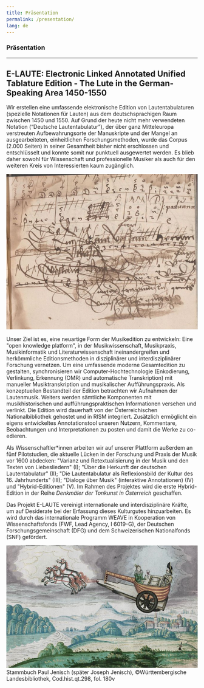 ```yaml
---
title: Präsentation
permalink: /presentation/
lang: de
---
```

### Präsentation
___
## E-LAUTE: Electronic Linked Annotated Unified Tablature Edition - The Lute in the German-Speaking Area 1450-1550
Wir erstellen eine umfassende elektronische Edition von Lautentabulaturen (spezielle Notationen für Lauten) aus dem deutschsprachigen Raum zwischen 1450 und 1550. Auf Grund der heute nicht mehr verwendeten Notation (“Deutsche Lautentabulatur”), der über ganz Mitteleuropa verstreuten Aufbewahrungsorte der Manuskripte und der Mangel an ausgearbeiteten, einheitlichen Forschungsmethoden, wurde das Corpus (2.000 Seiten) in seiner Gesamtheit bisher nicht erschlossen und entschlüsselt und konnte somit nur punktuell ausgewertet werden. Es blieb daher sowohl für Wissenschaft und professionelle Musiker als auch für den weiteren Kreis von Interessierten kaum zugänglich.  

<img class="left" src="/assets/img/A-Wn_Mus.Hs.18688_fol.26r_ausschn_001.jpg"/>

Unser Ziel ist es, eine neuartige Form der Musikedition zu entwickeln: Eine "open knowledge platform", in der Musikwissenschaft, Musikpraxis, Musikinformatik und Literaturwissenschaft ineinandergreifen und herkömmliche Editionsmethoden in disziplinärer und interdisziplinärer Forschung vernetzen. Um eine umfassende moderne Gesamtedition zu gestalten, synchronisieren wir Computer-Hochtechnologie (Enkodierung, Verlinkung, Erkennung (OMR) und automatische Transkription) mit manueller Musiktranskription und musikalischer Aufführungspraxis. Als konzeptuellen Bestandteil der Edition betrachten wir Aufnahmen der Lautenmusik. Weiters werden sämtliche Komponenten mit musikhistorischen und aufführungspraktischen Informationen versehen und verlinkt. Die Edition wird dauerhaft von der Österreichischen Nationalbibliothek gehostet und in RISM integriert. Zusätzlich ermöglicht ein eigens entwickeltes Annotationstool unseren Nutzern, Kommentare, Beobachtungen und Interpretationen zu posten und damit die Werke zu co-edieren.  

Als Wissenschaftler*innen arbeiten wir auf unserer Plattform außerdem an fünf Pilotstudien, die  aktuelle Lücken in der Forschung und Praxis der Musik vor 1600 abdecken: "Varianz und Retextualisierung in der Musik und den Texten von Liebesliedern" (I); "Über die Herkunft der deutschen Lautentabulatur" (II); "Die Lautentabulatur als Reflexionsbild der Kultur des 16. Jahrhunderts" (III); "Dialoge über Musik" (interaktive Annotationen) (IV) und "Hybrid-Editionen" (V). Im Rahmen des Projektes wird die erste Hybrid-Edition in der Reihe *Denkmäler der Tonkunst in Österreich* geschaffen.

Das Projekt E-LAUTE vereinigt internationale und interdisziplinäre Kräfte, um auf Desiderate bei der Erfassung dieses Kulturgutes hinzuarbeiten. Es wird durch das internationale Programm WEAVE in Kooperation von Wissenschaftsfonds (FWF, Lead Agency, I 6019-G), der Deutschen Forschungsgemeinschaft (DFG) und dem Schweizerischen Nationalfonds (SNF) gefördert.  

<img class="left" src="/assets/img/Paul_Jenisch_Kutsche_001.png"/>
<div class="acks"> Stammbuch Paul Jenisch (später Joseph Jenisch), ©Württembergische Landesbibliothek, Cod.hist.qt.298, fol. 180v</div>
